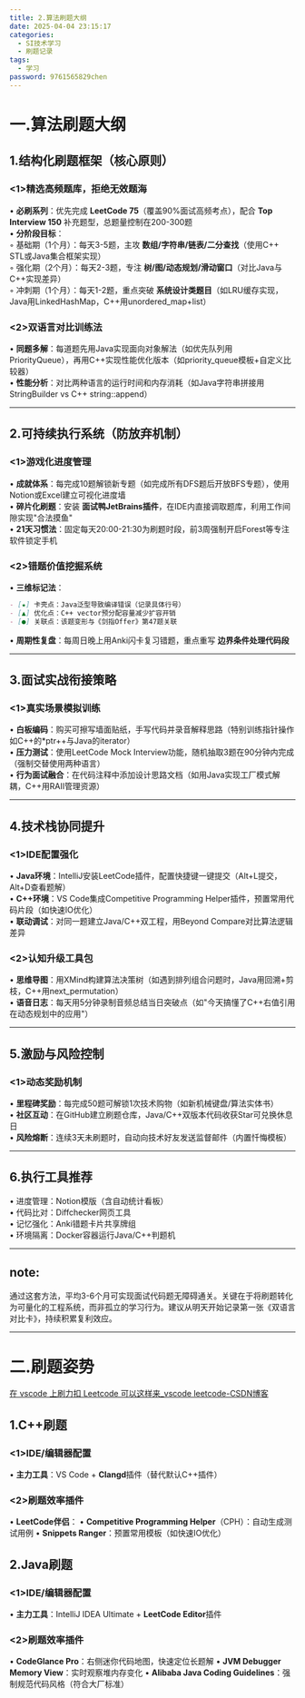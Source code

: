 ```yaml
---
title: 2.算法刷题大纲
date: 2025-04-04 23:15:17
categories:
  - SI技术学习
  - 刷题记录
tags:
  - 学习
password: 9761565829chen
---
```

# 一.算法刷题大纲
## 1.结构化刷题框架（核心原则）
### <1>精选高频题库，拒绝无效题海 
   • **必刷系列**：优先完成 **LeetCode 75**（覆盖90%面试高频考点），配合 **Top Interview 150** 补充题型，总题量控制在200-300题  
   • **分阶段目标**：  
     ◦ 基础期（1个月）：每天3-5题，主攻 **数组/字符串/链表/二分查找**（使用C++ STL或Java集合框架实现）  
     ◦ 强化期（2个月）：每天2-3题，专注 **树/图/动态规划/滑动窗口**（对比Java与C++实现差异）  
     ◦ 冲刺期（1个月）：每天1-2题，重点突破 **系统设计类题目**（如LRU缓存实现，Java用LinkedHashMap，C++用unordered_map+list）

### <2>双语言对比训练法
   • **同题多解**：每道题先用Java实现面向对象解法（如优先队列用PriorityQueue），再用C++实现性能优化版本（如priority_queue模板+自定义比较器）  
   • **性能分析**：对比两种语言的运行时间和内存消耗（如Java字符串拼接用StringBuilder vs C++ string::append）

---

## 2.可持续执行系统（防放弃机制）
### <1>游戏化进度管理
   • **成就体系**：每完成10题解锁新专题（如完成所有DFS题后开放BFS专题），使用Notion或Excel建立可视化进度墙  
   • **碎片化刷题**：安装 **面试鸭JetBrains插件**，在IDE内直接调取题库，利用工作间隙实现"合法摸鱼"  
   • **21天习惯法**：固定每天20:00-21:30为刷题时段，前3周强制开启Forest等专注软件锁定手机

### <2>错题价值挖掘系统
   • **三维标记法**：  
```markdown
- [★] 卡壳点：Java泛型导致编译错误（记录具体行号）
- [▲] 优化点：C++ vector预分配容量减少扩容开销
- [●] 关联点：该题变形与《剑指Offer》第47题关联
```
   • **周期性复盘**：每周日晚上用Anki闪卡复习错题，重点重写 **边界条件处理代码段**

---

## 3.面试实战衔接策略
### <1>真实场景模拟训练
   • **白板编码**：购买可擦写墙面贴纸，手写代码并录音解释思路（特别训练指针操作如C++的\*ptr++与Java的iterator）  
   • **压力测试**：使用LeetCode Mock Interview功能，随机抽取3题在90分钟内完成（强制交替使用两种语言）  
   • **行为面试融合**：在代码注释中添加设计思路文档（如用Java实现工厂模式解耦，C++用RAII管理资源）

---

## 4.技术栈协同提升
### <1>IDE配置强化
   • **Java环境**：IntelliJ安装LeetCode插件，配置快捷键一键提交（Alt+L提交，Alt+D查看题解）  
   • **C++环境**：VS Code集成Competitive Programming Helper插件，预置常用代码片段（如快速IO优化）  
   • **联动调试**：对同一题建立Java/C++双工程，用Beyond Compare对比算法逻辑差异

### <2>认知升级工具包
   • **思维导图**：用XMind构建算法决策树（如遇到排列组合问题时，Java用回溯+剪枝，C++用next_permutation）  
   • **语音日志**：每天用5分钟录制音频总结当日突破点（如"今天搞懂了C++右值引用在动态规划中的应用"）

---

## 5.激励与风险控制
### <1>动态奖励机制
   • **里程碑奖励**：每完成50题可解锁1次技术购物（如新机械键盘/算法实体书）  
   • **社区互动**：在GitHub建立刷题仓库，Java/C++双版本代码收获Star可兑换休息日  
   • **风险熔断**：连续3天未刷题时，自动向技术好友发送监督邮件（内置忏悔模板）

---

## 6.执行工具推荐
• 进度管理：Notion模版（含自动统计看板）  
• 代码比对：Diffchecker网页工具  
• 记忆强化：Anki错题卡片共享牌组  
• 环境隔离：Docker容器运行Java/C++判题机  

---

## note:
通过这套方法，平均3-6个月可实现面试代码题无障碍通关。关键在于将刷题转化为可量化的工程系统，而非孤立的学习行为。建议从明天开始记录第一张《双语言对比卡》，持续积累复利效应。

---

# 二.刷题姿势
[在 vscode 上刷力扣 Leetcode 可以这样来_vscode leetcode-CSDN博客](https://blog.csdn.net/u012190388/article/details/121277555)

## 1.C++刷题
### <1>**IDE/编辑器配置**
• **主力工具**：VS Code + **Clangd**插件（替代默认C++插件）

### <2>**刷题效率插件**
• **LeetCode伴侣**：
• **Competitive Programming Helper**（CPH）：自动生成测试用例
• **Snippets Ranger**：预置常用模板（如快速IO优化）


## 2.Java刷题
### <1>**IDE/编辑器配置**
• **主力工具**：IntelliJ IDEA Ultimate + **LeetCode Editor**插件

### <2>**刷题效率插件**
• **CodeGlance Pro**：右侧迷你代码地图，快速定位长题解
• **JVM Debugger Memory View**：实时观察堆内存变化
• **Alibaba Java Coding Guidelines**：强制规范代码风格（符合大厂标准）

